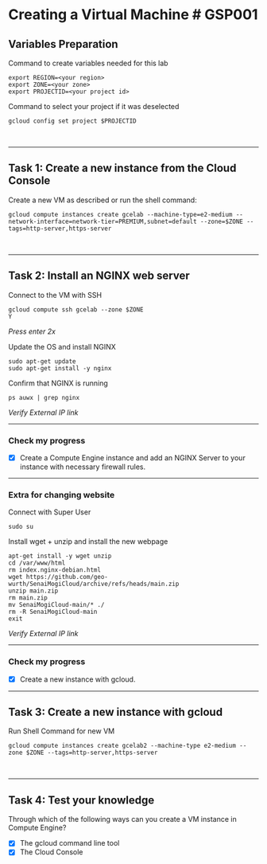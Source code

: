 # **Creating a Virtual Machine # GSP001**

## **Variables Preparation**

Command to create variables needed for this lab

    export REGION=<your region>
    export ZONE=<your zone>
    export PROJECTID=<your project id>

Command to select your project if it was deselected

    gcloud config set project $PROJECTID

<br>

---

## **Task 1: Create a new instance from the Cloud Console**

Create a new VM as described or run the shell command:

    gcloud compute instances create gcelab --machine-type=e2-medium --network-interface=network-tier=PREMIUM,subnet=default --zone=$ZONE --tags=http-server,https-server

<br>

---

## **Task 2: Install an NGINX web server**

Connect to the VM with SSH

    gcloud compute ssh gcelab --zone $ZONE
    Y

_Press enter 2x_

Update the OS and install NGINX

    sudo apt-get update
    sudo apt-get install -y nginx

Confirm that NGINX is running

    ps auwx | grep nginx

_Verify External IP link_

---

### **Check my progress**

- [x] Create a Compute Engine instance and add an NGINX Server to your instance with necessary firewall rules.

---

### **Extra for changing website**

Connect with Super User

    sudo su

Install wget + unzip and install the new webpage

    apt-get install -y wget unzip
    cd /var/www/html
    rm index.nginx-debian.html
    wget https://github.com/geo-wurth/SenaiMogiCloud/archive/refs/heads/main.zip
    unzip main.zip
    rm main.zip
    mv SenaiMogiCloud-main/* ./
    rm -R SenaiMogiCloud-main
    exit

_Verify External IP link_

---

### **Check my progress**

- [x] Create a new instance with gcloud.

---

## **Task 3: Create a new instance with gcloud**

Run Shell Command for new VM

    gcloud compute instances create gcelab2 --machine-type e2-medium --zone $ZONE --tags=http-server,https-server

<br>

---

## **Task 4: Test your knowledge**

Through which of the following ways can you create a VM instance in Compute Engine?

- [x] The gcloud command line tool
- [x] The Cloud Console

